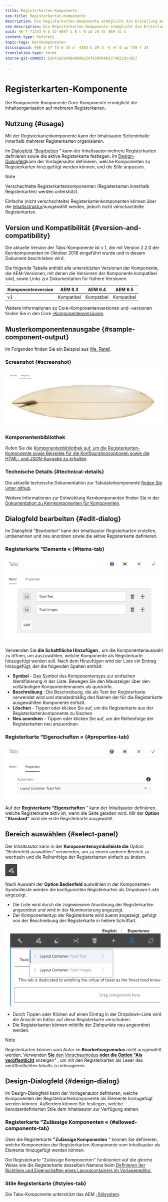 ```yaml
---
title: Registerkarten-Komponente
seo-title: Registerkarten-Komponente
description: Die Registerkarten-Komponente ermöglicht die Erstellung mehrerer Registerkarten zum Anordnen von Inhalten auf einer Seite.
seo-description: Die Registerkarten-Komponente ermöglicht die Erstellung mehrerer Registerkarten zum Anordnen von Inhalten auf einer Seite.
uuid: 46 f 71233-8 b 12-4887-a 0 c 6-ad 24 dc 469 cb 1
content-type: Referenz
topic-tags: Kernkomponenten
discoiquuid: 966 d 47 fb-d 35 d -4103-b 29 d -4 ef 0 aa 739 f 24
translation-type: tm+mt
source-git-commit: 62643e5bd49ab006230f65004bb9374822dcc017

---
```



# Registerkarten-Komponente

Die Komponente Komponente Core-Komponente ermöglicht die Inhaltsorganisation auf mehreren Registerkarten.

## Nutzung {#usage}

Mit der Registerkartenkomponente kann der Inhaltsautor Seiteninhalte innerhalb mehrerer Registerkarten organisieren.

Im [Dialogfeld &quot;Bearbeiten](#edit-dialog) &quot; kann der Inhaltsautor mehrere Registerkarten definieren sowie die aktive Registerkarte festlegen. Im [Design-Dialogfeld](#design-dialog)kann der Vorlagenautor definieren, welche Komponenten zu Registerkarten hinzugefügt werden können, und die Stile anpassen.

>[!NOTE]
>
>Verschachtelte Registerkartenkomponenten (Registerkarten innerhalb Registerkarten) werden unterstützt.
>
>Einfache (nicht verschachtelte) Registerkartenkomponenten können über die [Inhaltsstruktur](https://helpx.adobe.com/experience-manager/6-5/sites/authoring/using/author-environment-tools.html)/ausgewählt werden, jedoch nicht verschachtelte Registerkarten.

## Version und Kompatibilität {#version-and-compatibility}

Die aktuelle Version der Tabs-Komponente ist v 1, die mit Version 2.2.0 der Kernkomponenten im Oktober 2018 eingeführt wurde und in diesem Dokument beschrieben wird.

Die folgende Tabelle enthält alle unterstützten Versionen der Komponente, die AEM-Versionen, mit denen die Versionen der Komponente kompatibel sind, sowie Links zur Dokumentation für frühere Versionen.

| Komponentenversion | AEM 6.3 | AEM 6.4 | AEM 6.5 |
|--- |--- |--- |--- |
| v1 | Kompatibel | Kompatibel | Kompatibel |

Weitere Informationen zu Core-Komponentenversionen und -versionen finden Sie in den Core [-Komponentenversionen](versions.md).

## Musterkomponentenausgabe {#sample-component-output}

Im Folgenden finden Sie ein Beispiel aus [We. Retail](https://helpx.adobe.com/experience-manager/6-5/sites/developing/using/we-retail.html).

### Screenshot {#screenshot}

![](assets/screenshot_2018-11-28at142504.png)

### Komponentenbibliothek

Rufen Sie die [Komponentenbibliothek auf, um die Registerkarten-Komponente sowie Beispiele für die Konfigurationsoptionen sowie die HTML- und JSON-Ausgabe zu erhalten](http://opensource.adobe.com/aem-core-wcm-components/library/tabs.html).

### Technische Details {#technical-details}

Die aktuelle technische Dokumentation zur Tabulatorkomponente [finden Sie unter github](https://github.com/adobe/aem-core-wcm-components/blob/master/content/src/content/jcr_root/apps/core/wcm/components/tabs/v1/tabs).

Weitere Informationen zur Entwicklung Kernkomponenten finden Sie in der [Dokumentation zu Kernkomponenten für Komponenten](developing.md).

## Dialogfeld bearbeiten {#edit-dialog}

Im Dialogfeld &quot;Bearbeiten&quot; kann der Inhaltsautor Registerkarten erstellen, umbenennen und neu anordnen sowie die aktive Registerkarte definieren.

### Registerkarte &quot;Elemente « {#items-tab}

![](assets/screenshot_2018-10-11at153557.png)

Verwenden Sie **die Schaltfläche Hinzufügen** , um die Komponentenauswahl zu öffnen, um auszuwählen, welche Komponente als Registerkarte hinzugefügt werden soll. Nach dem Hinzufügen wird der Liste ein Eintrag hinzugefügt, der die folgenden Spalten enthält:

* **Symbol** - Das Symbol des Komponententyps zur einfachen Identifizierung in der Liste. Bewegen Sie den Mauszeiger über den vollständigen Komponentennamen als quickinfo.
* **Beschreibung** : Die Beschreibung, die als Text der Registerkarte verwendet wird und standardmäßig den Namen der für die Registerkarte ausgewählten Komponente enthält.
* **Löschen** - Tippen oder klicken Sie auf, um die Registerkarte aus der Registerkartenkomponente zu löschen.
* **Neu anordnen** - Tippen oder klicken Sie auf, um die Reihenfolge der Registerkarten neu anzuordnen.

### Registerkarte &quot;Eigenschaften « {#properties-tab}

![](assets/screenshot_2018-10-19at140646.png)

Auf der **Registerkarte &quot;Eigenschaften** &quot; kann der Inhaltsautor definieren, welche Registerkarte aktiv ist, wenn die Seite geladen wird. Mit der **Option &quot;Standard&quot;** wird die erste Registerkarte ausgewählt.

## Bereich auswählen {#select-panel}

Der Inhaltsautor kann in der **Komponentensymbolleiste die** Option &quot;Bedienfeld auswählen&quot; verwenden, um zu einem anderen Bereich zu wechseln und die Reihenfolge der Registerkarten einfach zu ändern.

![](assets/screenshot_2018-10-11at165417.png)

Nach Auswahl der **Option Bedienfeld** auswählen in der Komponenten-Symbolleiste werden die konfigurierten Registerkarten als Dropdown-Liste angezeigt.

* Die Liste wird durch die zugewiesene Anordnung der Registerkarten angeordnet und wird in der Nummerierung angezeigt.
* Der Komponententyp der Registerkarte wird zuerst angezeigt, gefolgt von der Beschreibung der Registerkarte in hellere Schriftart.

![](assets/screenshot_2018-10-11at165154.png)

* Durch Tippen oder Klicken auf einen Eintrag in der Dropdown-Liste wird die Ansicht im Editor auf diese Registerkarte verschoben.
* Die Registerkarten können mithilfe der Ziehpunkte neu angeordnet werden.

>[!NOTE]
>
>Registerkarten können vom Autor im **Bearbeitungsmodus** nicht ausgewählt werden. Verwenden [**Sie** den Vorschaumodus](https://helpx.adobe.com/experience-manager/6-5/sites/authoring/using/editing-content.html) **[oder die Option &quot;Als veröffentlicht](https://helpx.adobe.com/experience-manager/6-5/sites/authoring/using/editing-content.html)** anzeigen&quot; , um mit den Registerkarten als Leser des veröffentlichten Inhalts zu interagieren.

## Design-Dialogfeld {#design-dialog}

Im Design-Dialogfeld kann der Vorlagenautor definieren, welche Komponenten der Registerkartenkomponente als Elemente hinzugefügt werden können. Außerdem können Sie festlegen, welche benutzerdefinierten Stile dem Inhaltsautor zur Verfügung stehen.

### Registerkarte &quot;Zulässige Komponenten « {#allowed-components-tab}

Über die Registerkarte **&quot;Zulässige Komponenten** &quot; können Sie definieren, welche Komponenten der Registerkarten-Komponente vom Inhaltsautor als Elemente hinzugefügt werden können.

Die Registerkarte &quot;Zulässige Komponenten&quot; funktioniert auf die gleiche Weise wie die Registerkarte desselben Namens beim [Definieren der Richtlinie und Eigenschaften eines Layoutcontainers im Vorlageneditor.](https://helpx.adobe.com/experience-manager/6-5/sites/authoring/using/templates.html)

### Stile Registerkarte {#styles-tab}

Die Tabs-Komponente unterstützt das AEM [-Stilsystem](authoring.md#component-styling).